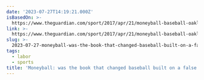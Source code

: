 ```yaml
---
date: '2023-07-27T14:19:21.000Z'
isBasedOn: >-
  https://www.theguardian.com/sport/2017/apr/21/moneyball-baseball-oakland-book-billy-beane
link: >-
  https://www.theguardian.com/sport/2017/apr/21/moneyball-baseball-oakland-book-billy-beane
slug: >-
  2023-07-27-moneyball-was-the-book-that-changed-baseball-built-on-a-false-premise-or-m
tags:
  - labor
  - sports
title: 'Moneyball: was the book that changed baseball built on a false premise? | M'
---
```


